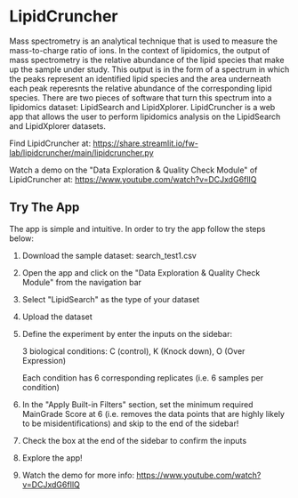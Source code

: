 # LipidCruncher  
Mass spectrometry is an analytical technique that is used to measure the mass-to-charge ratio of ions. In the context of lipidomics, the output of mass spectrometry is the relative abundance of the lipid species that make up the sample under study. This output is in the form of a spectrum in which the peaks represent an identified lipid species and the area underneath each peak reperesnts the relative abundance of the corresponding lipid species. There are two pieces of software that turn this spectrum into a lipidomics dataset: LipidSearch and LipidXplorer. LipidCruncher is a web app that allows the user to perform lipidomics analysis on the LipidSearch and LipidXplorer datasets.

Find LipidCruncher at: https://share.streamlit.io/fw-lab/lipidcruncher/main/lipidcruncher.py

Watch a demo on the "Data Exploration & Quality Check Module" of LipidCruncher at: https://www.youtube.com/watch?v=DCJxdG6fIlQ

## Try The App
The app is simple and intuitive. In order to try the app follow the steps below:
1) Download the sample dataset: search_test1.csv
3) Open the app and click on the "Data Exploration & Quality Check Module" from the navigation bar 
4) Select "LipidSearch" as the type of your dataset 
5) Upload the dataset
6) Define the experiment by enter the inputs on the sidebar:
 
   3 biological conditions: C (control), K (Knock down), O (Over Expression) 
   
   Each condition has 6 corresponding replicates (i.e. 6 samples per condition)
   
6) In the "Apply Built-in Filters" section, set the minimum required MainGrade Score at 6 (i.e. removes the data points that are highly likely to be misidentifications) and skip to the end of the sidebar!
7) Check the box at the end of the sidebar to confirm the inputs
8) Explore the app! 
9) Watch the demo for more info: https://www.youtube.com/watch?v=DCJxdG6fIlQ
